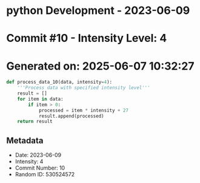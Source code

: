 ﻿# python Development - 2023-06-09
# Commit #10 - Intensity Level: 4
# Generated on: 2025-06-07 10:32:27
```python
def process_data_10(data, intensity=4):
    '''Process data with specified intensity level'''
    result = []
    for item in data:
        if item > 0:
            processed = item * intensity + 27
            result.append(processed)
    return result
```
## Metadata
- Date: 2023-06-09
- Intensity: 4
- Commit Number: 10
- Random ID: 530524572
